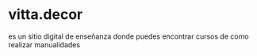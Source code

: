 # vitta.decor
es un sitio digital de enseñanza donde puedes encontrar cursos de como realizar manualidades
